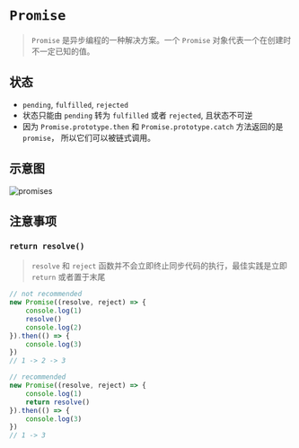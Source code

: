 # `Promise`

> `Promise` 是异步编程的一种解决方案。一个 `Promise` 对象代表一个在创建时不一定已知的值。

## 状态

- `pending`, `fulfilled`, `rejected`
- 状态只能由 `pending` 转为 `fulfilled` 或者 `rejected`, 且状态不可逆
- 因为 `Promise.prototype.then` 和  `Promise.prototype.catch` 方法返回的是 `promise`， 所以它们可以被链式调用。

## 示意图

![promises](https://media.prod.mdn.mozit.cloud/attachments/2014/09/18/8633/51a934a714e191f53e588bff719bc321/promises.png "promises")

## 注意事项

### `return resolve()`

> `resolve` 和 `reject` 函数并不会立即终止同步代码的执行，最佳实践是立即 `return` 或者置于末尾

``` js
// not recommended
new Promise((resolve, reject) => {
    console.log(1)
    resolve()
    console.log(2)
}).then(() => {
    console.log(3)
})
// 1 -> 2 -> 3

// recommended
new Promise((resolve, reject) => {
    console.log(1)
    return resolve()
}).then(() => {
    console.log(3)
})
// 1 -> 3
```
